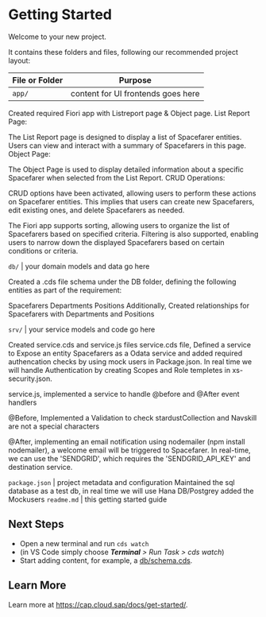 # Getting Started

Welcome to your new project.

It contains these folders and files, following our recommended project layout:

File or Folder | Purpose
---------|----------
`app/` | content for UI frontends goes here
Created required Fiori app with Listreport page & Object page.
List Report Page:

The List Report page is designed to display a list of Spacefarer entities.
Users can view and interact with a summary of Spacefarers in this page.
Object Page:

The Object Page is used to display detailed information about a specific Spacefarer when selected from the List Report.
CRUD Operations:

CRUD options  have been activated, allowing users to perform these actions on Spacefarer entities.
This implies that users can create new Spacefarers, edit existing ones, and delete Spacefarers as needed.


The Fiori app supports sorting, allowing users to organize the list of Spacefarers based on specified criteria.
Filtering is also supported, enabling users to narrow down the displayed Spacefarers based on certain conditions or criteria.

`db/` | your domain models and data go here

Created a .cds file schema under the DB folder, defining the following entities as part of the requirement:

Spacefarers
Departments
Positions
Additionally, Created relationships for Spacefarers with Departments and Positions


`srv/` | your service models and code go here

Created service.cds and service.js files
service.cds file, Defined a service to Expose an entity Spacefarers as a Odata service and added required authencation checks by using mock users in Package.json. In real time we will handle Authentication by creating Scopes and Role templetes in xs-security.json.

service.js, implemented a service to handle @before and @After event handlers

@Before, Implemented a Validation to check stardustCollection and Navskill are not a special characters

@After,  implementing an email notification using nodemailer (npm install nodemailer), a welcome email will be triggered to Spacefarer. In real-time, we can use the 'SENDGRID', which requires the 'SENDGRID_API_KEY' and destination service.

`package.json` | project metadata and configuration
Maintained the sql database as a test db, in real time we will use Hana DB/Postgrey
added the Mockusers
`readme.md` | this getting started guide


## Next Steps

- Open a new terminal and run `cds watch` 
- (in VS Code simply choose _**Terminal** > Run Task > cds watch_)
- Start adding content, for example, a [db/schema.cds](db/schema.cds).


## Learn More

Learn more at https://cap.cloud.sap/docs/get-started/.
